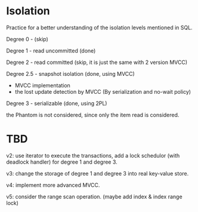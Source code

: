 # Isolation

Practice for a better understanding of the isolation levels mentioned in SQL.

Degree 0 - (skip)

Degree 1 - read uncommitted (done)

Degree 2 - read committed (skip, it is just the same with 2 version MVCC)

Degree 2.5 - snapshot isolation (done, using MVCC)
- MVCC implementation
- the lost update detection by MVCC (By serialization and no-wait policy)

Degree 3 - serializable (done, using 2PL)

the Phantom is not considered, since only the item read is considered.


# TBD
v2: use iterator to execute the transactions, add a lock schedulor (with deadlock handler) for degree 1 and degree 3.

v3: change the storage of degree 1 and degree 3 into real key-value store.

v4: implement more advanced MVCC.

v5: consider the range scan operation. (maybe add index & index range lock)
